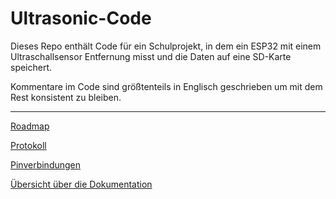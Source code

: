 # Ultrasonic-Code

Dieses Repo enthält Code für ein Schulprojekt, in dem ein ESP32 mit einem Ultraschallsensor
Entfernung misst und die Daten auf eine SD-Karte speichert.

Kommentare im Code sind größtenteils in Englisch geschrieben um mit dem Rest konsistent
zu bleiben.

----------------

[Roadmap](Docs/Roadmap.md)

[Protokoll](Docs/Protokoll.md)

[Pinverbindungen](Docs/Pinverbindungen.md)

[Übersicht über die Dokumentation](Docs/Übersicht.md)
